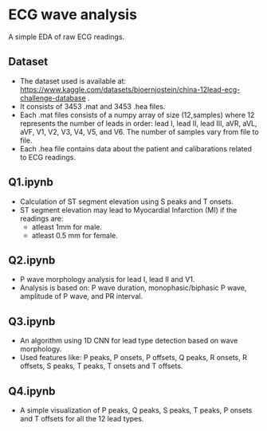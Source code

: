 # ECG wave analysis 
A simple EDA of raw ECG readings.

## Dataset

- The dataset used is available at: https://www.kaggle.com/datasets/bjoernjostein/china-12lead-ecg-challenge-database .
- It consists of 3453 .mat and 3453 .hea files.
- Each .mat files consists of a numpy array of size (12,samples) where 12 represents the number of leads in order: lead I, lead II, lead III, aVR, aVL, aVF, V1, V2, V3, V4, V5, and V6. The number of samples vary from file to file.
- Each .hea file contains data about the patient and calibarations related to ECG readings.

## Q1.ipynb
- Calculation of ST segment elevation using S peaks and T onsets.
- ST segment elevation may lead to Myocardial Infarction (MI) if the readings are:
  - atleast 1mm for male.
  - atleast 0.5 mm for female.

## Q2.ipynb
- P wave morphology analysis for lead I, lead II and V1.
- Analysis is based on: P wave duration, monophasic/biphasic P wave, amplitude of P wave, and PR interval.

## Q3.ipynb
- An algorithm using 1D CNN for lead type detection based on wave morphology.
- Used features like: P peaks, P onsets, P offsets, Q peaks, R onsets, R offsets, S peaks, T peaks, T onsets and T offsets.

## Q4.ipynb
- A simple visualization of P peaks, Q peaks, S peaks, T peaks, P onsets and T offsets for all the 12 lead types.

